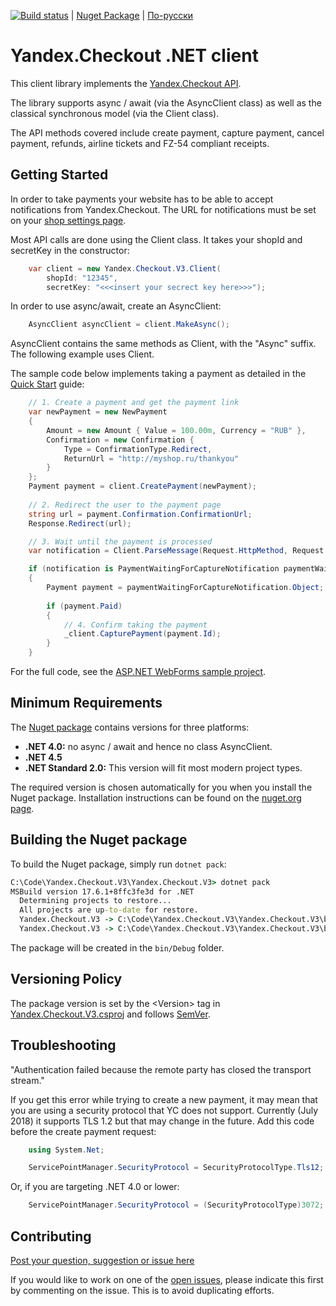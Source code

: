 [![Build status](https://ci.appveyor.com/api/projects/status/mgyl8ebfc5149uy5?svg=true)](https://ci.appveyor.com/project/morpher/yandex-checkout-v3)
 | [Nuget Package](https://www.nuget.org/packages/Yandex.Checkout.V3/) | [По-русски](https://github.com/morpher-ru/Yandex.Checkout.V3/blob/master/README.md) 

# Yandex.Checkout .NET client

This client library implements the [Yandex.Checkout API](https://yookassa.ru/developers?lang=en).

The library supports async / await (via the AsyncClient class) as well as the classical synchronous model (via the Client class).

The API methods covered include create payment, capture payment, cancel payment, refunds, airline tickets and FZ-54 compliant receipts.

## Getting Started

In order to take payments your website has to be able to accept notifications from Yandex.Checkout. The URL for notifications must be set on your [shop settings page](https://yookassa.ru/my/merchant/integration/http-notifications?lang=en).

Most API calls are done using the Client class. It takes your shopId and secretKey in the constructor:

```csharp
    var client = new Yandex.Checkout.V3.Client(
        shopId: "12345", 
        secretKey: "<<<insert your secrect key here>>>");
```

In order to use async/await, create an AsyncClient:

```csharp
    AsyncClient asyncClient = client.MakeAsync();
```

AsyncClient contains the same methods as Client, with the "Async" suffix. The following example uses Client.

The sample code below implements taking a payment as detailed in the [Quick Start](https://checkout.yandex.com/docs/guides/#quick-start) guide:

```csharp
    // 1. Create a payment and get the payment link
    var newPayment = new NewPayment
    {
        Amount = new Amount { Value = 100.00m, Currency = "RUB" },
        Confirmation = new Confirmation { 
            Type = ConfirmationType.Redirect,
            ReturnUrl = "http://myshop.ru/thankyou"
        }
    };
    Payment payment = client.CreatePayment(newPayment);
    
    // 2. Redirect the user to the payment page
    string url = payment.Confirmation.ConfirmationUrl;
    Response.Redirect(url);

    // 3. Wait until the payment is processed
    var notification = Client.ParseMessage(Request.HttpMethod, Request.ContentType, Request.InputStream);

    if (notification is PaymentWaitingForCaptureNotification paymentWaitingForCaptureNotification)
    {
        Payment payment = paymentWaitingForCaptureNotification.Object;
        
        if (payment.Paid)
        {
            // 4. Confirm taking the payment
            _client.CapturePayment(payment.Id);
        }
    }
```

For the full code, see the [ASP.NET WebForms sample project](https://github.com/morpher-ru/Yandex.Checkout.V3/blob/master/AspNetSample/Default.aspx.cs).

## Minimum Requirements

The [Nuget package](https://www.nuget.org/packages/Yandex.Checkout.V3) contains versions for three platforms:

* **.NET 4.0:** no async / await and hence no class AsyncClient.
* **.NET 4.5**
* **.NET Standard 2.0:** This version will fit most modern project types.

The required version is chosen automatically for you when you install the Nuget package. Installation instructions can be found on the [nuget.org page](https://www.nuget.org/packages/Yandex.Checkout.V3).


## Building the Nuget package

To build the Nuget package, simply run ```dotnet pack```:

```cmd
C:\Code\Yandex.Checkout.V3\Yandex.Checkout.V3> dotnet pack             
MSBuild version 17.6.1+8ffc3fe3d for .NET
  Determining projects to restore...
  All projects are up-to-date for restore.
  Yandex.Checkout.V3 -> C:\Code\Yandex.Checkout.V3\Yandex.Checkout.V3\bin\Debug\net45\Yandex.Checkout.V3.dll
  Yandex.Checkout.V3 -> C:\Code\Yandex.Checkout.V3\Yandex.Checkout.V3\bin\Debug\netstandard2.0\Yandex.Checkout.V3.dll
```

The package will be created in the ```bin/Debug``` folder.


## Versioning Policy

The package version is set by the &lt;Version&gt; tag in [Yandex.Checkout.V3.csproj](https://github.com/morpher-ru/Yandex.Checkout.V3/blob/master/Yandex.Checkout.V3/Yandex.Checkout.V3.csproj#L5) and follows [SemVer](https://semver.org/).

## Troubleshooting

"Authentication failed because the remote party has closed the transport stream."

If you get this error while trying to create a new payment, it may mean that you are using a security protocol that YC does not support. Currently (July 2018) it supports TLS 1.2 but that may change in the future. Add this code before the create payment request:

```csharp
    using System.Net;

    ServicePointManager.SecurityProtocol = SecurityProtocolType.Tls12;
```
  
Or, if you are targeting .NET 4.0 or lower:

```csharp
    ServicePointManager.SecurityProtocol = (SecurityProtocolType)3072;
```

## Contributing

[Post your question, suggestion or issue here](https://github.com/morpher-ru/Yandex.Checkout.V3/issues/new)

If you would like to work on one of the [open issues](https://github.com/morpher-ru/Yandex.Checkout.V3/issues),
please indicate this first by commenting on the issue. This is to avoid duplicating efforts.
